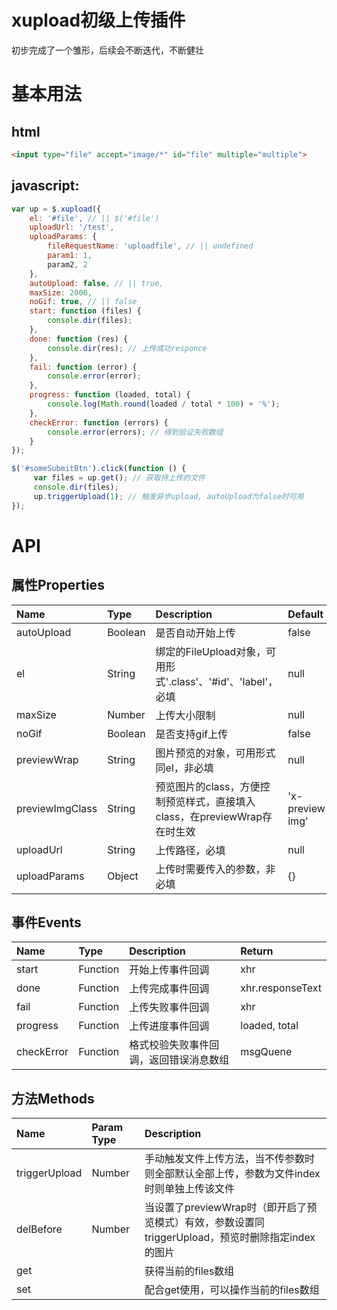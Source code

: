 xupload初级上传插件
=============

初步完成了一个雏形，后续会不断迭代，不断健壮

# 基本用法

## html

```html
<input type="file" accept="image/*" id="file" multiple="multiple">
```

## javascript:

```javascript
var up = $.xupload({
    el: '#file', // || $('#file')
    uploadUrl: '/test',
    uploadParams: {
        fileRequestName: 'uploadfile', // || undefined
        param1: 1,
        param2, 2
    },
    autoUpload: false, // || true,
    maxSize: 2000,
    noGif: true, // || false
    start: function (files) {
        console.dir(files);
    },
    done: function (res) {
        console.dir(res); // 上传成功responce
    },
    fail: function (error) {
        console.error(error);
    },
    progress: function (loaded, total) {
        console.log(Math.round(loaded / total * 100) + '%');
    },
    checkError: function (errors) {
        console.error(errors); // 得到验证失败数组
    }
});

$('#someSubmitBtn').click(function () {
     var files = up.get(); // 获取待上传的文件
     console.dir(files);
     up.triggerUpload(1); // 触发异步upload, autoUpload为false时可用
});

```
# API
## 属性Properties

| Name | Type | Description | Default
| :--  | :-- | :--  | :-- |
| autoUpload | Boolean | 是否自动开始上传 | false
| el | String | 绑定的FileUpload对象，可用形式'.class'、'#id'、'label'，必填 | null
| maxSize | Number | 上传大小限制 | null
| noGif | Boolean | 是否支持gif上传 | false 
| previewWrap | String | 图片预览的对象，可用形式同el，非必填 | null 
| previewImgClass | String | 预览图片的class，方便控制预览样式，直接填入class，在previewWrap存在时生效 | 'x-preview-img' 
| uploadUrl | String | 上传路径，必填 | null 
| uploadParams | Object | 上传时需要传入的参数，非必填 | {} 

## 事件Events

| Name | Type | Description | Return
| :--  | :-- | :--  | :-- |
| start | Function | 开始上传事件回调 | xhr
| done | Function | 上传完成事件回调 | xhr.responseText
| fail | Function | 上传失败事件回调 | xhr
| progress | Function | 上传进度事件回调 | loaded, total
| checkError | Function | 格式校验失败事件回调，返回错误消息数组 | msgQuene

## 方法Methods

| Name | Param Type | Description
| :--  | :-- | :--  |
| triggerUpload | Number | 手动触发文件上传方法，当不传参数时则全部默认全部上传，参数为文件index时则单独上传该文件 | 
| delBefore | Number | 当设置了previewWrap时（即开启了预览模式）有效，参数设置同triggerUpload，预览时删除指定index的图片
| get |  | 获得当前的files数组
| set |  | 配合get使用，可以操作当前的files数组